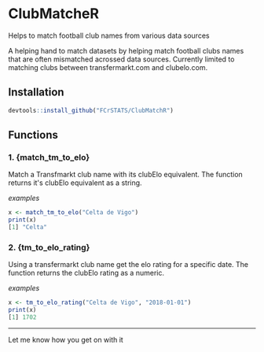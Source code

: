 # ClubMatcheR
Helps to match football club names from various data sources

A helping hand to match datasets by helping match football clubs names that are often mismatched acrossed data sources. Currently limited to matching clubs between transfermarkt.com and clubelo.com.

## Installation 
```R
devtools::install_github("FCrSTATS/ClubMatchR")
```
## Functions

### 1. {match_tm_to_elo}
Match a Transfmarkt club name with its clubElo equivalent. The function returns it's clubElo equivalent as a string.

*examples*
```R
x <- match_tm_to_elo("Celta de Vigo")
print(x)
[1] "Celta"
```


### 2. {tm_to_elo_rating}
Using a transfermarkt club name get the elo rating for a specific date. The function returns the clubElo rating as a numeric.

*examples*
```R
x <- tm_to_elo_rating("Celta de Vigo", "2018-01-01")
print(x)
[1] 1702
```
___

Let me know how you get on with it
